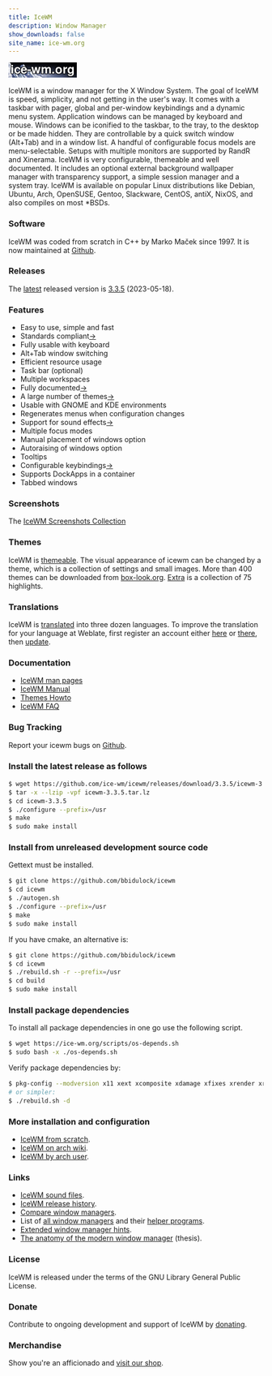 ```yaml
---
title: IceWM
description: Window Manager
show_downloads: false
site_name: ice-wm.org
---
```


[![IceWM website logo][1]][2]

IceWM is a window manager for the X Window System.
The goal of IceWM is speed, simplicity,
and not getting in the user's way.
It comes with a taskbar with pager,
global and per-window keybindings
and a dynamic menu system.
Application windows can be managed by keyboard and mouse.
Windows can be iconified to the taskbar,
to the tray, to the desktop or be made hidden.
They are controllable by a quick switch
window (Alt+Tab) and in a window list.
A handful of configurable focus models are menu-selectable.
Setups with multiple monitors are supported by RandR and Xinerama.
IceWM is very configurable, themeable and well documented.
It includes an optional external background
wallpaper manager with transparency support,
a simple session manager and a system tray.
IceWM is available on popular Linux distributions like
Debian, Ubuntu, Arch, OpenSUSE, Gentoo, Slackware, CentOS,
antiX, NixOS, and also compiles on most \*BSDs.

### Software

IceWM was coded from scratch in C++ by Marko Maček since 1997.
It is now maintained at [Github][3].

### Releases

The [latest][15] released version is [3.3.5][4] (2023-05-18).

### Features

- Easy to use, simple and fast
- Standards compliant[&rarr;][22]
- Fully usable with keyboard
- Alt+Tab window switching
- Efficient resource usage
- Task bar (optional)
- Multiple workspaces
- Fully documented[&rarr;][23]
- A large number of themes[&rarr;][6]
- Usable with GNOME and KDE environments
- Regenerates menus when configuration changes
- Support for sound effects[&rarr;][24]
- Multiple focus modes
- Manual placement of windows option
- Autoraising of windows option
- Tooltips
- Configurable keybindings[&rarr;][25]
- Supports DockApps in a container
- Tabbed windows

### Screenshots

The [IceWM Screenshots Collection](screenshots/)

### Themes

IceWM is [themeable](themes/).
The visual appearance of icewm can be changed by a theme,
which is a collection of settings and small images.
More than 400 themes can be downloaded from [box-look.org][6].
[Extra](https://github.com/bbidulock/icewm-extra-themes/)
is a collection of 75 highlights.

### Translations

IceWM is [translated][8] into three dozen languages.
To improve the translation for your language at Weblate,
first register an account either [here][21] or [there][26],
then [update][8].

### Documentation

- [IceWM man pages](man/)
- [IceWM Manual](manual/)
- [Themes Howto](themes/)
- [IceWM FAQ](FAQ/)

### Bug Tracking

Report your icewm bugs on [Github][5].

### Install the latest release as follows

```bash
$ wget https://github.com/ice-wm/icewm/releases/download/3.3.5/icewm-3.3.5.tar.lz
$ tar -x --lzip -vpf icewm-3.3.5.tar.lz
$ cd icewm-3.3.5
$ ./configure --prefix=/usr
$ make
$ sudo make install
```
### Install from unreleased development source code

Gettext must be installed.

```bash
$ git clone https://github.com/bbidulock/icewm
$ cd icewm
$ ./autogen.sh
$ ./configure --prefix=/usr
$ make
$ sudo make install
```

If you have cmake, an alternative is:

```bash
$ git clone https://github.com/bbidulock/icewm
$ cd icewm
$ ./rebuild.sh -r --prefix=/usr
$ cd build
$ sudo make install
```

### Install package dependencies

To install all package dependencies
in one go use the following script.

```bash
$ wget https://ice-wm.org/scripts/os-depends.sh
$ sudo bash -x ./os-depends.sh
```

Verify package dependencies by:

```bash
$ pkg-config --modversion x11 xext xcomposite xdamage xfixes xrender xrandr xinerama xft fontconfig sm ice sndfile alsa ao gio-2.0 gio-unix-2.0 gdk-pixbuf-xlib-2.0 imlib2 librsvg-2.0 xpm libpng libjpeg
# or simpler:
$ ./rebuild.sh -d
```

### More installation and configuration

- [IceWM from scratch][10].
- [IceWM on arch wiki][16].
- [IceWM by arch user][17].

### Links

- [IceWM sound files](icewm-sounds).
- [IceWM release history](versions.html).
- [Compare window managers][11].
- List of [all window managers][12] and their [helper programs][27].
- [Extended window manager hints][19].
- [The anatomy of the modern window manager][18] (thesis).

### License

IceWM is released under the terms of the GNU Library General Public License.

### Donate

Contribute to ongoing development and support of IceWM by [donating][14].

### Merchandise

Show you're an afficionado and [visit our shop][7].

[1]: images/logom.jpg "ice-wm.org"
[2]: https://ice-wm.org
[3]: https://github.com/bbidulock/icewm
[4]: https://github.com/ice-wm/icewm/releases/download/3.3.5/icewm-3.3.5.tar.lz
[5]: https://github.com/bbidulock/icewm/issues
[6]: https://themes.ice-wm.org
[7]: https://www.redbubble.com/people/icewm/shop
[8]: https://l10n.opensuse.org/projects/icewm/icewm-1-4-branch/
[9]: https://sandbox.cz/~covex/icewm/iceicons/iceicons-default-0.10.0.tar.gz
[10]: http://www.linuxfromscratch.org/blfs/view/svn/x/icewm.html
[11]: https://en.wikipedia.org/wiki/Comparison_of_X_window_managers
[12]: https://www.gilesorr.com/wm/table.html
[13]: https://ice-wm.org/gnome-wm-hints/
[14]: https://gijsbers.github.io/donate/
[15]: https://github.com/ice-wm/icewm/releases/latest
[16]: https://wiki.archlinux.org/index.php/IceWM
[17]: https://www.archlinuxuser.com/2013/02/how-to-install-configure-icewm-window.html
[18]: https://www.cs.ru.nl/bachelors-theses/2019/Max_van_Deurzen___4581903___The_anatomy_of_the_modern_window_manager_-_a_case_study_for_X_in_an_Agile_manner.pdf
[19]: https://specifications.freedesktop.org/wm-spec/wm-spec-latest.html
[20]: https://projects.mini-dweeb.org/attachments/download/4/report.pdf
[21]: https://l10n.opensuse.org/accounts/register/
[22]: https://github.com/ice-wm/icewm/blob/master/COMPLIANCE
[23]: https://ice-wm.org/man/
[24]: https://ice-wm.org/man/icesound
[25]: https://ice-wm.org/man/icewm-keys
[26]: https://idp-portal.suse.com/univention/self-service/#page=createaccount
[27]: https://www.gilesorr.com/wm/helpers.html

[ vim: set ft=markdown sw=4 tw=80 nocin nosi fo+=tcqlorn: ]: #
